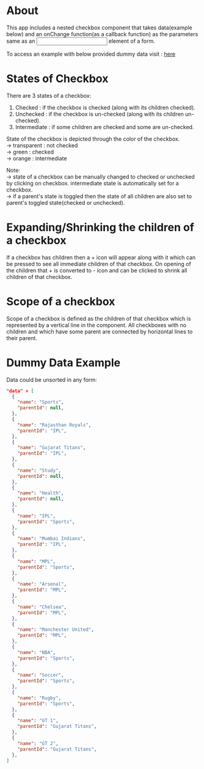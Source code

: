 # About

This app includes a nested checkbox component that takes data(example below) and an onChange function(as a callback function) as the parameters same as an <input /> element of a form.

To access an example with below provided dummy data visit : <a href="https://saini-lakshay.github.io/nested-checkbox/">here</a>


# States of Checkbox

There are 3 states of a checkbox:
1. Checked : if the checkbox is checked (along with its children checked).
2. Unchecked : if the checkbox is un-checked (along with its children un-checked).
3. Intermediate : if some children are checked and some are un-checked.

State of the checkbox is depicted through the color of the checkbox.<br />
-> transparent : not checked<br />
-> green : checked<br />
-> orange : intermediate

Note: <br />
-> state of a checkbox can be manually changed to checked or unchecked by clicking on checkbox. intermediate state is automatically set for a checkbox.<br />
-> if a parent's state is toggled then the state of all children are also set to parent's toggled state(checked or unchecked).<br />


# Expanding/Shrinking the children of a checkbox

If a checkbox has children then a + icon will appear along with it which can be pressed to see all immediate children of that checkbox.
On opening of the children that + is converted to - icon and can be clicked to shrink all children of that checkbox.

# Scope of a checkbox

Scope of a checkbox is defined as the children of that checkbox which is represented by a vertical line in the component.
All checkboxes with no children and which have some parent are connected by horizontal lines to their parent.

# Dummy Data Example

Data could be unsorted in any form:

```json
"data" = [
  {
    "name": "Sports",
    "parentId": null,
  },
  {
    "name": "Rajasthan Royals",
    "parentId": "IPL",
  },
  {
    "name": "Gujarat Titans",
    "parentId": "IPL",
  },
  {
    "name": "Study",
    "parentId": null,
  },
  {
    "name": "Health",
    "parentId": null,
  },
  {
    "name": "IPL",
    "parentId": "Sports",
  },
  {
    "name": "Mumbai Indians",
    "parentId": "IPL",
  },
  {
    "name": "MPL",
    "parentId": "Sports",
  },
  {
    "name": "Arsenal",
    "parentId": "MPL",
  },
  {
    "name": "Chelsea",
    "parentId": "MPL",
  },
  {
    "name": "Manchester United",
    "parentId": "MPL",
  },
  {
    "name": "NBA",
    "parentId": "Sports",
  },
  {
    "name": "Soccer",
    "parentId": "Sports",
  },
  {
    "name": "Rugby",
    "parentId": "Sports",
  },
  {
    "name": "GT 1",
    "parentId": "Gujarat Titans",
  },
  {
    "name": "GT 2",
    "parentId": "Gujarat Titans",
  },
]
```
